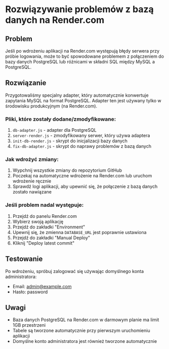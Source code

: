 # Rozwiązywanie problemów z bazą danych na Render.com

## Problem

Jeśli po wdrożeniu aplikacji na Render.com występują błędy serwera przy próbie logowania, może to być spowodowane problemem z połączeniem do bazy danych PostgreSQL lub różnicami w składni SQL między MySQL a PostgreSQL.

## Rozwiązanie

Przygotowaliśmy specjalny adapter, który automatycznie konwertuje zapytania MySQL na format PostgreSQL. Adapter ten jest używany tylko w środowisku produkcyjnym (na Render.com).

### Pliki, które zostały dodane/zmodyfikowane:

1. `db-adapter.js` - adapter dla PostgreSQL
2. `server-render.js` - zmodyfikowany serwer, który używa adaptera
3. `init-db-render.js` - skrypt do inicjalizacji bazy danych
4. `fix-db-adapter.js` - skrypt do naprawy problemów z bazą danych

### Jak wdrożyć zmiany:

1. Wypchnij wszystkie zmiany do repozytorium GitHub
2. Poczekaj na automatyczne wdrożenie na Render.com lub uruchom wdrożenie ręcznie
3. Sprawdź logi aplikacji, aby upewnić się, że połączenie z bazą danych zostało nawiązane

### Jeśli problem nadal występuje:

1. Przejdź do panelu Render.com
2. Wybierz swoją aplikację
3. Przejdź do zakładki "Environment"
4. Upewnij się, że zmienna `DATABASE_URL` jest poprawnie ustawiona
5. Przejdź do zakładki "Manual Deploy"
6. Kliknij "Deploy latest commit"

## Testowanie

Po wdrożeniu, spróbuj zalogować się używając domyślnego konta administratora:
- Email: admin@example.com
- Hasło: password

## Uwagi

- Baza danych PostgreSQL na Render.com w darmowym planie ma limit 1GB przestrzeni
- Tabele są tworzone automatycznie przy pierwszym uruchomieniu aplikacji
- Domyślne konto administratora jest również tworzone automatycznie